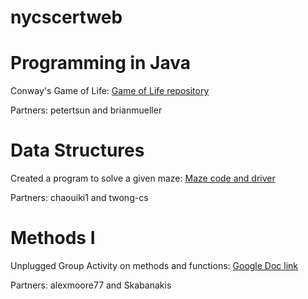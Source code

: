 # nycscertweb

# Programming in Java
Conway's Game of Life: [Game of Life repository](https://github.com/hunter-teacher-cert/work_csci70900-onlinecsteacher/tree/master/4)

Partners: petertsun and brianmueller

# Data Structures
Created a program to solve a given maze: [Maze code and driver](https://github.com/hunter-teacher-cert/work_csci70900-onlinecsteacher/tree/master/ds/maze)

Partners: chaouiki1 and twong-cs

# Methods I
Unplugged Group Activity on methods and functions:
[Google Doc link](https://docs.google.com/document/d/1RVZExBM5fEi9dlxuF531NjxR1GEzJaLMe5nLaNlf_bY/edit?usp=sharing)

Partners: alexmoore77 and Skabanakis
